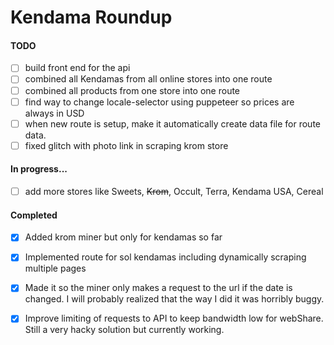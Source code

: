 # Kendama Roundup

#### TODO

- [ ] build front end for the api
- [ ] combined all Kendamas from all online stores into one route
- [ ] combined all products from one store into one route
- [ ] find way to change locale-selector using puppeteer so prices are always in USD
- [ ] when new route is setup, make it automatically create data file for route data.
- [ ] fixed glitch with photo link in scraping krom store

#### In progress...

- [ ] add more stores like Sweets, ~~Krom~~, Occult, Terra, Kendama USA, Cereal

#### Completed

- [x] Added krom miner but only for kendamas so far

- [x] Implemented route for sol kendamas including dynamically scraping multiple pages
- [x] Made it so the miner only makes a request to the url if the date is changed. I will probably realized that the way I did it was horribly buggy.
- [x] Improve limiting of requests to API to keep bandwidth low for webShare. Still a very hacky solution but currently working.
